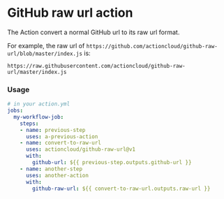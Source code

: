 # GitHub raw url action

The Action convert a normal GitHub url to its raw url format.

For example, the raw url of `https://github.com/actioncloud/github-raw-url/blob/master/index.js` is:

```
https://raw.githubusercontent.com/actioncloud/github-raw-url/master/index.js
```

### Usage

```yaml
# in your action.yml
jobs:
  my-workflow-job:
    steps:
    - name: previous-step
      uses: a-previous-action
    - name: convert-to-raw-url
      uses: actioncloud/github-raw-url@v1
      with:
        github-url: ${{ previous-step.outputs.github-url }}
    - name: another-step
      uses: another-action
      with:
        github-raw-url: ${{ convert-to-raw-url.outputs.raw-url }}
```
